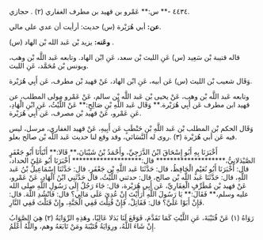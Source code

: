 ٤٤٣٤ -** س:** عَمْرو بن قهيد بن مطرف الغفاري (٢) . حجازي.

**عن:** أبي هُرَيْرة (س) حديث: أرأيت أن عدي على مالي.

**وعَنه:** يزيد بْن عَبد الله بْن الهاد (س) .

قاله قتيبة بْن سَعِيد (س) عَنِ الليث بْن سعد، عَنِ ابْن الهاد. وتابعه عَبد اللَّه بْن وهب، ويونس بْن مُحَمَّد، عَنِ الليث.

وَقَال شعيب بْن الليث (س) عَن أبيه، عَنِ ابْن الهاد، عَنْ قهيد بْن مطرف، عَن أَبِي هُرَيْرة.

وتابعه عَبد اللَّه بْن وهب، عَنْ يحيى بْن عَبد اللَّه بْن سالم، عَنْ عَمْرو مولى المطلب، عن قهيد ابن مطرف عَن أَبِي هُرَيْرة.** وَقَال عَبد اللَّهِ بْنِ صَالِحٍ:** عَنْ اللَّيْثُ، عَنِ ابْنِ الْهَادِ، عَنِ عَمْرو، عَنْ قهيد بْن مصرف، عَن أَبِي هُرَيْرة.

وَقَال الحكم بْن المطلب بْن عَبد اللَّهِ بْنِ حَنْطَبٍ عَن أَبِيهِ، عَنْ قهيد الغفاري، مرسل، ليس فيه عَن أبي هُرَيْرة (٣) .روى له النَّسَائي، وقد وقع لنا حديث عَبد اللَّه بْن صالح بعلو.

أَخْبَرَنَا بِهِ أَبُو إِسْحَاقَ ابْنُ الدَّرَجِيِّ، وأَحْمَدُ بْنُ شَيْبَانَ،** قَالا:** أَنْبَأَنَا أَبُو جَعْفَرٍ الصَّيْدَلانِيُّ،******************** قال:******************** أَخْبَرَنَا أَبُو عَلِيّ الحداد، قال: أَخْبَرَنَا أَبُو نُعَيْمٍ الْحَافِظُ، قال: حَدَّثَنَا عَبد اللَّهِ بْن جَعْفَرٍ، قال: حَدَّثَنَا إِسْمَاعِيلُ بْنُ عَبد اللَّهِ، قال: حَدَّثَنَا عَبد اللَّه بْن صالح، قال: حدثني اللَّيْثُ، قال حَدَّثَنِي ابْنُ الْهَادِ، عَنْ عَمْرو، عَنْ قهيد بْن مُطَرِّفٍ الْغِفَارِيِّ، عَن أَبِي هُرَيْرة، قال: جَاءَ رَجُلٌ إِلَى رَسُولِ اللَّهِ صلى الله عليه وسلم،** فَقَالَ:** يَا رَسُولَ اللَّهِ أَرَأَيْتَ إِنْ عُدِيَ عَلَى مَالِي؟ قال: فَانْشُدِ اللَّهَ. قال: فَإِنْ أَبَوْا عَلَيَّ؟ قال: فَقَاتِلْ، فَإِنْ قُتِلْتَ فَفِي الْجَنَّةِ، وإِنْ قَتَلْتَ فَفِي النَّارِ.

رَوَاهُ (١) عَنْ قُتَيْبَةَ، عَنِ اللَّيْثِ كَمَا تَقَدَّمَ، فَوَقَعَ لَنَا بَدَلا عَالِيًا، وهَذِهِ الرِّوَايَةُ (٢) هِيَ الصَّوَابُ إِنْ شَاءَ اللَّهُ، ورِوَايَةُ قُتَيْبَةَ ومَنْ تَابَعَهُ وهم، واللَّهُ أَعْلَمُ.